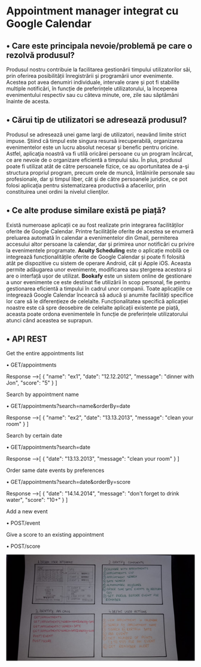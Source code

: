    
#                                         Appointment manager integrat cu Google Calendar


## •	Care este principala nevoie/problemă pe care o rezolvă produsul?

Produsul nostru contribuie la facilitarea gestionării timpului utilizatorilor săi, prin oferirea posibilității înregistrării și programării unor evenimente. Acestea pot avea denumiri individuale, intervale orare și pot fi stabilite multiple notificări, în funcție de preferințele utilizatorului, la începerea evenimentului respectiv sau cu câteva minute, ore, zile sau săptămâni înainte de acesta. 

## •	Cărui tip de utilizatori se adresează produsul?

Produsul se adresează unei game largi de utilizatori, neavând limite strict impuse. Ştiind că timpul este singura resursă irecuperabilă, organizarea evenimentelor este un lucru absolut necesar şi benefic pentru oricine. Astfel, aplicaţia noastră va fi utilă oricărei persoane cu un program încărcat, ce are nevoie de o organizare eficientă a timpului său. 
În plus, produsul poate fi utilizat atât de către persoanele fizice, ce au oportunitatea de a-şi structura propriul program, precum orele de muncă, întâlnirile personale sau profesionale, dar şi timpul liber, cât şi de către persoanele juridice, ce pot folosi aplicaţia pentru sistematizarea productivă a afacerilor, prin constituirea unei ordini la nivelul clienţilor.

## •	Ce alte produse similare există pe piață?

Există numeroase aplicații ce au fost realizate prin integrarea facilităților oferite de Google Calendar. Printre facilitățile oferite de acestea se enumeră preluarea automată în calendar a evenimentelor din Gmail, permiterea accesului altor persoane la calendar, dar și primirea unor notificări cu privire la evenimentele programate.
**Acuity Scheduling** este o aplicație mobilă ce integrează funcționalitățile oferite de Google Calendar și poate fi folosită atât pe dispozitive cu sistem de operare Android, cât și Apple iOS. Aceasta permite adăugarea unor evenimente, modificarea sau ștergerea acestora și are o interfață ușor de utilizat.
**Bookafy** este un sistem online de gestionare a unor evenimente ce este destinat fie utilizării în scop personal, fie pentru gestionarea eficientă a timpului în cadrul unor companii. Toate aplicațiile ce integrează Google Calendar încearcă să aducă și anumite facilități specifice lor care să le diferențieze de celelalte.
Funcționalitatea specifică aplicației noastre este că spre deosebire de celelalte aplicații existente pe piață, aceasta poate ordona evenimentele în funcție de preferințele utilizatorului atunci când aceastea se suprapun.

## • API REST

Get the entire appointments list

• GET/appointments

Response -->[ { "name": "ex1", "date": "12.12.2012", "message": "dinner with Jon", "score": "5" } ]

Search by appointment name

• GET/appointments?search=name&orderBy=date

Response -->[ { "name": "ex2", "date": "13.13.2013", "message": "clean your room" } ]

Search by certain date

• GET/appointments?search=date

Response -->[ { "date": "13.13.2013", "message": "clean your room" } ]

Order same date events by preferences

• GET/appointments?search=date&orderBy=score

Response -->[ { "date": "14.14.2014", "message": "don't forget to drink water", "score": "10+" } ]

Add a new event

• POST/event

Give a score to an existing appointment

• POST/score

![alt text](https://github.com/bobocgeorgiana/TWProject/blob/master/Struct.jpg "Structura")
